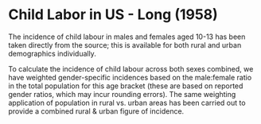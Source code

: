 # Child Labor in US - Long (1958)

The incidence of child labour in males and females aged 10-13 has been taken directly from the source; this is available for both rural and urban demographics individually.

To calculate the incidence of child labour across both sexes combined, we have weighted gender-specific incidences based on the male:female ratio in the total population for this age bracket (these are based on reported gender ratios, which may incur rounding errors). The same weighting application of population in rural vs. urban areas has been carried out to provide a combined rural & urban figure of incidence.